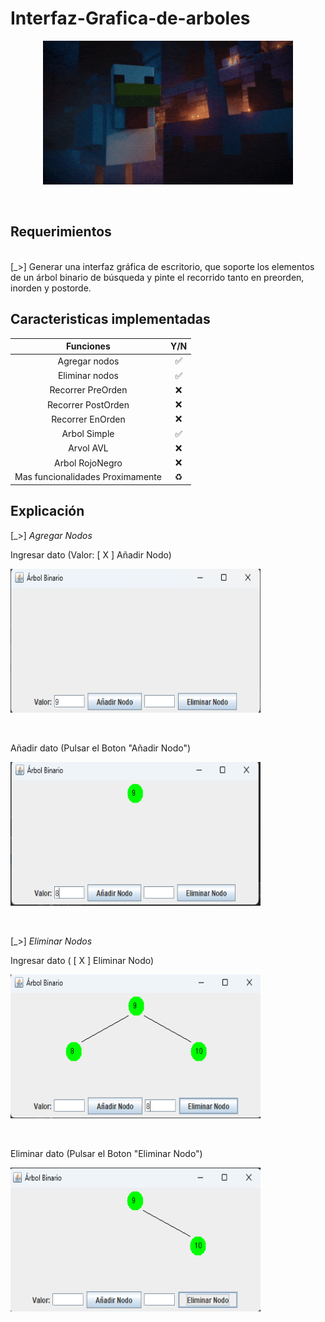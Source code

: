 # Interfaz-Grafica-de-arboles
<div align="center">
<p><img src="https://raw.githubusercontent.com/Diego162306/Interfaz-Grafica-de-arboles/main/Cap.ESTdts/200.gif" alt="GIF" width="400" height="230"></p><p>
<div align="left"><br>
</details>
  
## Requerimientos
<br>
[_>]  Generar una interfaz gráfica de escritorio, que soporte los elementos de un árbol binario de búsqueda y pinte el recorrido tanto en preorden, inorden y postorde.

</details>

## Caracteristicas implementadas

| Funciones | Y/N |
| :--------------------: | :---: |
| Agregar nodos | ✅ |
| Eliminar nodos | ✅ |
| Recorrer PreOrden | ❌ |
| Recorrer PostOrden |  ❌ |
| Recorrer EnOrden|  ❌ |
| Arbol Simple | ✅ |
| Arvol AVL | ❌|
| Arbol RojoNegro |  ❌|
| Mas funcionalidades Proximamente | ♻️ |
</details>


## Explicación
[_>] _Agregar Nodos_

<summary> Ingresar dato (Valor: [ X ] Añadir Nodo)
<p><img src="https://raw.githubusercontent.com/Diego162306/Interfaz-Grafica-de-arboles/main/Cap.ESTdts/Captura%20de%20pantalla%202024-07-04%20004244.png" alt="GIF" width="400" height="230"></p><p><br>
<summary> Añadir dato (Pulsar el Boton "Añadir Nodo")
<p><img src="https://raw.githubusercontent.com/Diego162306/Interfaz-Grafica-de-arboles/main/Cap.ESTdts/Captura%20de%20pantalla%202024-07-04%20004511.png" alt="GIF" width="400" height="230"></p><p><br>

[_>] _Eliminar Nodos_
<summary> Ingresar dato ( [ X ] Eliminar Nodo)
<p><img src="https://raw.githubusercontent.com/Diego162306/Interfaz-Grafica-de-arboles/main/Cap.ESTdts/Captura%20de%20pantalla%202024-07-04%20004707.png" alt="GIF" width="400" height="230"></p><p><br>
<summary> Eliminar dato (Pulsar el Boton "Eliminar Nodo")
<p><img src="https://raw.githubusercontent.com/Diego162306/Interfaz-Grafica-de-arboles/main/Cap.ESTdts/Captura%20de%20pantalla%202024-07-04%20004739.png" alt="GIF" width="400" height="230"></p><p><br>
